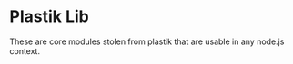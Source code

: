 # Plastik Lib #

These are core modules stolen from plastik that are usable in any node.js context.
